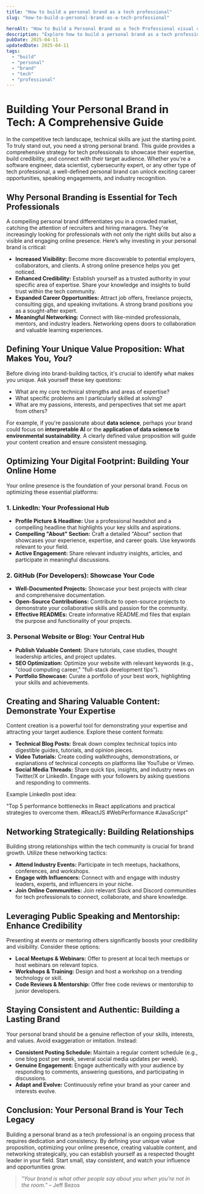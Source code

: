 ```yaml
---
title: "How to build a personal brand as a tech professional"
slug: "how-to-build-a-personal-brand-as-a-tech-professional"

heroAlt: "How to Build a Personal Brand as a Tech Professional visual cover image"
description: "Explore how to build a personal brand as a tech professional in this detailed guide, offering insights, strategies, and practical tips to enhance your understanding and application of the topic."
pubDate: 2025-04-11
updatedDate: 2025-04-11
tags:
  - "build"
  - "personal"
  - "brand"
  - "tech"
  - "professional"
---
```


# Building Your Personal Brand in Tech: A Comprehensive Guide

In the competitive tech landscape, technical skills are just the starting point. To truly stand out, you need a strong personal brand. This guide provides a comprehensive strategy for tech professionals to showcase their expertise, build credibility, and connect with their target audience. Whether you're a software engineer, data scientist, cybersecurity expert, or any other type of tech professional, a well-defined personal brand can unlock exciting career opportunities, speaking engagements, and industry recognition.

## Why Personal Branding is Essential for Tech Professionals

A compelling personal brand differentiates you in a crowded market, catching the attention of recruiters and hiring managers. They're increasingly looking for professionals with not only the right skills but also a visible and engaging online presence. Here’s why investing in your personal brand is critical:

- **Increased Visibility:** Become more discoverable to potential employers, collaborators, and clients. A strong online presence helps you get noticed.
- **Enhanced Credibility:** Establish yourself as a trusted authority in your specific area of expertise. Share your knowledge and insights to build trust within the tech community.
- **Expanded Career Opportunities:** Attract job offers, freelance projects, consulting gigs, and speaking invitations. A strong brand positions you as a sought-after expert.
- **Meaningful Networking:** Connect with like-minded professionals, mentors, and industry leaders. Networking opens doors to collaboration and valuable learning experiences.

## Defining Your Unique Value Proposition: What Makes You, _You_?

Before diving into brand-building tactics, it's crucial to identify what makes you unique. Ask yourself these key questions:

- What are my core technical strengths and areas of expertise?
- What specific problems am I particularly skilled at solving?
- What are my passions, interests, and perspectives that set me apart from others?

For example, if you're passionate about **data science**, perhaps your brand could focus on **interpretable AI** or the **application of data science to environmental sustainability**. A clearly defined value proposition will guide your content creation and ensure consistent messaging.

## Optimizing Your Digital Footprint: Building Your Online Home

Your online presence is the foundation of your personal brand. Focus on optimizing these essential platforms:

### 1. LinkedIn: Your Professional Hub

- **Profile Picture & Headline:** Use a professional headshot and a compelling headline that highlights your key skills and aspirations.
- **Compelling "About" Section:** Craft a detailed "About" section that showcases your experience, expertise, and career goals. Use keywords relevant to your field.
- **Active Engagement:** Share relevant industry insights, articles, and participate in meaningful discussions.

### 2. GitHub (For Developers): Showcase Your Code

- **Well-Documented Projects:** Showcase your best projects with clear and comprehensive documentation.
- **Open-Source Contributions:** Contribute to open-source projects to demonstrate your collaborative skills and passion for the community.
- **Effective READMEs:** Create informative README.md files that explain the purpose and functionality of your projects.

### 3. Personal Website or Blog: Your Central Hub

- **Publish Valuable Content:** Share tutorials, case studies, thought leadership articles, and project updates.
- **SEO Optimization:** Optimize your website with relevant keywords (e.g., "cloud computing career," "full-stack development tips").
- **Portfolio Showcase:** Curate a portfolio of your best work, highlighting your skills and achievements.

## Creating and Sharing Valuable Content: Demonstrate Your Expertise

Content creation is a powerful tool for demonstrating your expertise and attracting your target audience. Explore these content formats:

- **Technical Blog Posts:** Break down complex technical topics into digestible guides, tutorials, and opinion pieces.
- **Video Tutorials:** Create coding walkthroughs, demonstrations, or explanations of technical concepts on platforms like YouTube or Vimeo.
- **Social Media Threads:** Share quick tips, insights, and industry news on Twitter/X or LinkedIn. Engage with your followers by asking questions and responding to comments.

Example LinkedIn post idea:

"Top 5 performance bottlenecks in React applications and practical strategies to overcome them. #ReactJS #WebPerformance #JavaScript"

## Networking Strategically: Building Relationships

Building strong relationships within the tech community is crucial for brand growth. Utilize these networking tactics:

- **Attend Industry Events:** Participate in tech meetups, hackathons, conferences, and workshops.
- **Engage with Influencers:** Connect with and engage with industry leaders, experts, and influencers in your niche.
- **Join Online Communities:** Join relevant Slack and Discord communities for tech professionals to connect, collaborate, and share knowledge.

## Leveraging Public Speaking and Mentorship: Enhance Credibility

Presenting at events or mentoring others significantly boosts your credibility and visibility. Consider these options:

- **Local Meetups & Webinars:** Offer to present at local tech meetups or host webinars on relevant topics.
- **Workshops & Training:** Design and host a workshop on a trending technology or skill.
- **Code Reviews & Mentorship:** Offer free code reviews or mentorship to junior developers.

## Staying Consistent and Authentic: Building a Lasting Brand

Your personal brand should be a genuine reflection of your skills, interests, and values. Avoid exaggeration or imitation. Instead:

- **Consistent Posting Schedule:** Maintain a regular content schedule (e.g., one blog post per week, several social media updates per week).
- **Genuine Engagement:** Engage authentically with your audience by responding to comments, answering questions, and participating in discussions.
- **Adapt and Evolve:** Continuously refine your brand as your career and interests evolve.

## Conclusion: Your Personal Brand is Your Tech Legacy

Building a personal brand as a tech professional is an ongoing process that requires dedication and consistency. By defining your unique value proposition, optimizing your online presence, creating valuable content, and networking strategically, you can establish yourself as a respected thought leader in your field. Start small, stay consistent, and watch your influence and opportunities grow.

> _"Your brand is what other people say about you when you’re not in the room."_ – Jeff Bezos
